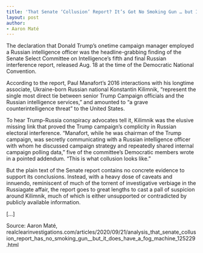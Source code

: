 ```yaml
---
title: 'That Senate ‘Collusion’ Report? It’s Got No Smoking Gun … but It Does Have a Fog Machine'
layout: post
author:
- Aaron Maté
---
```


The declaration that Donald Trump’s onetime campaign manager employed a Russian intelligence officer was the headline-grabbing finding of the Senate Select Committee on Intelligence’s fifth and final Russian interference report, released Aug. 18 at the time of the Democratic National Convention.

According to the report, Paul Manafort’s 2016 interactions with his longtime associate, Ukraine-born Russian national Konstantin Kilimnik, “represent the single most direct tie between senior Trump Campaign officials and the Russian intelligence services,” and amounted to “a grave counterintelligence threat” to the United States.

To hear Trump-Russia conspiracy advocates tell it, Kilimnik was the elusive missing link that proved the Trump campaign’s complicity in Russian electoral interference. “Manafort, while he was chairman of the Trump campaign, was secretly communicating with a Russian intelligence officer with whom he discussed campaign strategy and repeatedly shared internal campaign polling data,” five of the committee’s Democratic members wrote in a pointed addendum. “This is what collusion looks like.”

But the plain text of the Senate report contains no concrete evidence to support its conclusions. Instead, with a heavy dose of caveats and innuendo, reminiscent of much of the torrent of investigative verbiage in the Russiagate affair, the report goes to great lengths to cast a pall of suspicion around Kilimnik, much of which is either unsupported or contradicted by publicly available information.


[…]

Source: Aaron Maté, realclearinvestigations.com/articles/2020/09/21/analysis\_that\_senate\_collusion\_report\_has\_no\_smoking\_gun\_\_but\_it\_does\_have\_a\_fog\_machine_125229.html
